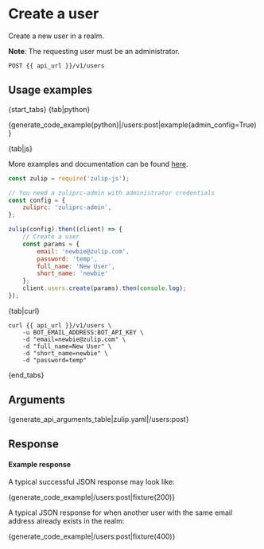# Create a user

Create a new user in a realm.

**Note**: The requesting user must be an administrator.

`POST {{ api_url }}/v1/users`

## Usage examples

{start_tabs}
{tab|python}

{generate_code_example(python)|/users:post|example(admin_config=True)}

{tab|js}

More examples and documentation can be found [here](https://github.com/zulip/zulip-js).
```js
const zulip = require('zulip-js');

// You need a zuliprc-admin with administrator credentials
const config = {
    zuliprc: 'zuliprc-admin',
};

zulip(config).then((client) => {
    // Create a user
    const params = {
        email: 'newbie@zulip.com',
        password: 'temp',
        full_name: 'New User',
        short_name: 'newbie'
    };
    client.users.create(params).then(console.log);
});
```

{tab|curl}

```
curl {{ api_url }}/v1/users \
    -u BOT_EMAIL_ADDRESS:BOT_API_KEY \
    -d "email=newbie@zulip.com" \
    -d "full_name=New User" \
    -d "short_name=newbie" \
    -d "password=temp"

```

{end_tabs}

## Arguments

{generate_api_arguments_table|zulip.yaml|/users:post}

## Response

#### Example response

A typical successful JSON response may look like:

{generate_code_example|/users:post|fixture(200)}

A typical JSON response for when another user with the same
email address already exists in the realm:

{generate_code_example|/users:post|fixture(400)}
